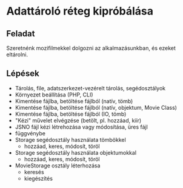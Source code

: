# Adattároló réteg kipróbálása

## Feladat

Szeretnénk mozifilmekkel dolgozni az alkalmazásunkban, és ezeket eltárolni.

## Lépések
- Tárolás, file, adatszerkezet-vezérelt tárolás, segédosztályok
- Környezet beállítása (PHP, CLI)
- Kimentése fájlba, betöltése fájlból (natív, tömb)
- Kimentése fájlba, betöltése fájlból (natív, objektum, Movie Class)
- Kimentése fájlba, betöltése fájlból (IO, tömb)
- "Kézi" művelet elvégzése (betölt, pl. hozzáad, kiír)
- JSNO fájl kézi létrehozása vagy módosítása, üres fájl
- függvénybe
- Storage segédosztály használata tömbökkel
  - hozzáad, keres, módosít, töröl
- Storage segédosztály használata objektumokkal
  - hozzáad, keres, módosít, töröl
- MovieStorage osztály léterhozása
  - keresés
  - kiegészítés

